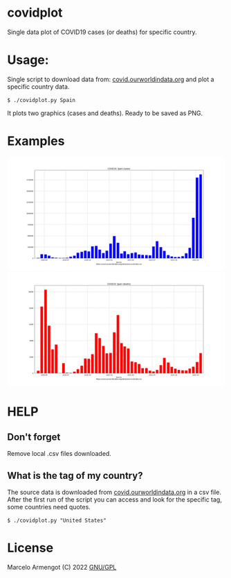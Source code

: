 # covidplot
Single data plot of COVID19 cases (or deaths) for specific country.

# Usage:
Single script to download data from: [covid.ourworldindata.org](https://covid.ourworldindata.org/data/owid-covid-data.csv) and plot a specific country data.
```
$ ./covidplot.py Spain
```
It plots two graphics (cases and deaths). Ready to be saved as PNG.

# Examples

![Spain cases plot](https://github.com/armengot/covidplot/blob/main/spain_cases_sample.png)
![Spain deaths plot](https://github.com/armengot/covidplot/blob/main/spain_deaths_sample.png)

# HELP

## Don't forget
Remove local .csv files downloaded.

## What is the tag of my country?
The source data is downloaded from [covid.ourworldindata.org](https://covid.ourworldindata.org/data/owid-covid-data.csv) in a csv file.
After the first run of the script you can access and look for the specific tag, some countries need quotes.
```
$ ./covidplot.py "United States"
```
# License

Marcelo Armengot (C) 2022
[GNU/GPL](https://www.gnu.org/licenses/gpl-3.0.html)